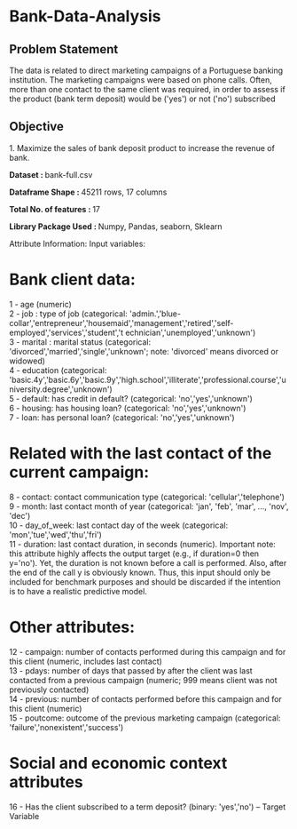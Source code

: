 # Bank-Data-Analysis

<h2> Problem Statement </h2>

The data is related to direct marketing campaigns of a Portuguese banking institution. The marketing campaigns were based on phone calls. Often, more than one contact to the same client was required, in order to assess if the product (bank term deposit) would be ('yes') or not ('no') subscribed 

<h2> Objective </h2>
1. Maximize the sales of bank deposit product to increase the revenue of bank.
<br>


<b> Dataset : </b>	bank-full.csv

<b> Dataframe Shape :	</b> 45211 rows, 17 columns

<b> Total No. of features	: </b> 17

<b> Library Package Used	: </b> Numpy, Pandas, seaborn, Sklearn
<br>

Attribute Information:
Input variables:
# Bank client data:
1 - age (numeric) <br>
2 - job : type of job (categorical:
'admin.','blue-collar','entrepreneur','housemaid','management','retired','self-employed','services','student','t
echnician','unemployed','unknown') <br>
3 - marital : marital status (categorical: 'divorced','married','single','unknown'; note: 'divorced' means
divorced or widowed) <br>
4 - education (categorical:
'basic.4y','basic.6y','basic.9y','high.school','illiterate','professional.course','university.degree','unknown') <br>
5 - default: has credit in default? (categorical: 'no','yes','unknown') <br>
6 - housing: has housing loan? (categorical: 'no','yes','unknown') <br>
7 - loan: has personal loan? (categorical: 'no','yes','unknown') <br>
# Related with the last contact of the current campaign:
8 - contact: contact communication type (categorical: 'cellular','telephone') <br>
9 - month: last contact month of year (categorical: 'jan', 'feb', 'mar', ..., 'nov', 'dec') <br>
10 - day_of_week: last contact day of the week (categorical: 'mon','tue','wed','thu','fri') <br>
11 - duration: last contact duration, in seconds (numeric). Important note: this attribute highly affects the 
output target (e.g., if duration=0 then y='no'). Yet, the duration is not known before a call is performed.
Also, after the end of the call y is obviously known. Thus, this input should only be included for benchmark
purposes and should be discarded if the intention is to have a realistic predictive model. <br>
# Other attributes:
12 - campaign: number of contacts performed during this campaign and for this client (numeric, includes
last contact) <br>
13 - pdays: number of days that passed by after the client was last contacted from a previous campaign
(numeric; 999 means client was not previously contacted) <br>
14 - previous: number of contacts performed before this campaign and for this client (numeric)  <br>
15 - poutcome: outcome of the previous marketing campaign (categorical: 'failure','nonexistent','success') <br>
# Social and economic context attributes
16 - Has the client subscribed to a term deposit? (binary: 'yes','no') – Target Variable <br>
